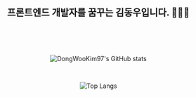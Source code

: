 <div align="center"><h2> 프론트엔드 개발자를 꿈꾸는 김동우입니다. 👋🙆‍♂️</h2>
  
<br>
<br> 
<br>
   
    
 
   

  


![DongWooKim97's GitHub stats](https://github-readme-stats.vercel.app/api?username=DongWooKim97&show_icons=true&theme=white)

<br>



 

![Top Langs](https://github-readme-stats.vercel.app/api/top-langs/?username=DongWooKim97&layout=compact&theme=white)

  
  </div>


<!--
**DongWooKim97/DongWooKim97** is a ✨ _special_ ✨ repository because its `README.md` (this file) appears on your GitHub profile.

Here are some ideas to get you started:

- 🔭 I’m currently working on ...
- 🌱 I’m currently learning ...
- 👯 I’m looking to collaborate on ...
- 🤔 I’m looking for help with ...
- 💬 Ask me about ...
- 📫 How to reach me: ...
- 😄 Pronouns: ...
- ⚡ Fun fact: ...
-->
